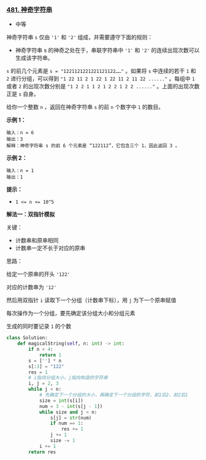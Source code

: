 ### [481. 神奇字符串](https://leetcode.cn/problems/magical-string/)

- 中等

神奇字符串 `s` 仅由 `'1'` 和 `'2'` 组成，并需要遵守下面的规则：

- 神奇字符串 s 的神奇之处在于，串联字符串中 `'1'` 和 `'2'` 的连续出现次数可以生成该字符串。

`s` 的前几个元素是 `s = "1221121221221121122……"` 。如果将 `s` 中连续的若干 `1` 和 `2` 进行分组，可以得到 `"1 22 11 2 1 22 1 22 11 2 11 22 ......"` 。每组中 `1` 或者 `2` 的出现次数分别是 `"1 2 2 1 1 2 1 2 2 1 2 2 ......"` 。上面的出现次数正是 `s` 自身。

给你一个整数 `n` ，返回在神奇字符串 `s` 的前 `n` 个数字中 `1` 的数目。

**示例 1：**

```
输入：n = 6
输出：3
解释：神奇字符串 s 的前 6 个元素是 “122112”，它包含三个 1，因此返回 3 。 
```

**示例 2：**

```
输入：n = 1
输出：1
```

**提示：**

- `1 <= n <= 10^5`

**解法一：双指针模拟**

关键：

- 计数串和原串相同
- 计数串一定不长于对应的原串

思路：

给定一个原串的开头 `'122'`

对应的计数串为 `'12'`

然后用双指针 `i` 读取下一个分组（计数串下标），用 `j` 为下一个原串赋值

每次操作为一个分组，要先确定该分组大小和分组元素

生成的同时要记录 `1` 的个数

```python
class Solution:
    def magicalString(self, n: int) -> int:
        if n < 4:
            return 1
        s = [''] * n
        s[:3] = "122"
        res = 1
        # i指向分组大小，j指向构造的字符串
        i, j = 2, 3
        while j < n:
            # 先确定下一个分组的大小，再确定下一个分组的字符，前1后2，前2后1
            size = int(s[i])
            num = 3 - int(s[j - 1])
            while size and j < n:
                s[j] = str(num)
                if num == 1:
                    res += 1
                j += 1
                size -= 1
            i += 1
        return res
```

